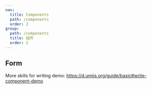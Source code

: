 ```yaml
---
nav:
  title: Components
  path: /components
  order: 2
group:
  path: /components
  title: 组件
  order: 2
---
```


## Form

<code src="./example/form.jsx"></code>

<API src="./API/formAPI.tsx"></API>

<API src="./API/fieldAPI.tsx"></API>


More skills for writing demo: https://d.umijs.org/guide/basic#write-component-demo
